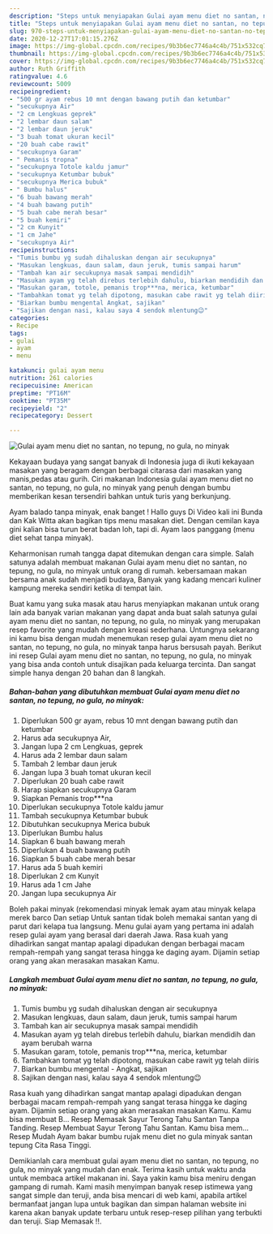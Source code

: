 ```yaml
---
description: "Steps untuk menyiapakan Gulai ayam menu diet no santan, no tepung, no gula, no minyak Homemade"
title: "Steps untuk menyiapakan Gulai ayam menu diet no santan, no tepung, no gula, no minyak Homemade"
slug: 970-steps-untuk-menyiapakan-gulai-ayam-menu-diet-no-santan-no-tepung-no-gula-no-minyak-homemade
date: 2020-12-27T17:01:15.276Z
image: https://img-global.cpcdn.com/recipes/9b3b6ec7746a4c4b/751x532cq70/gulai-ayam-menu-diet-no-santan-no-tepung-no-gula-no-minyak-foto-resep-utama.jpg
thumbnail: https://img-global.cpcdn.com/recipes/9b3b6ec7746a4c4b/751x532cq70/gulai-ayam-menu-diet-no-santan-no-tepung-no-gula-no-minyak-foto-resep-utama.jpg
cover: https://img-global.cpcdn.com/recipes/9b3b6ec7746a4c4b/751x532cq70/gulai-ayam-menu-diet-no-santan-no-tepung-no-gula-no-minyak-foto-resep-utama.jpg
author: Ruth Griffith
ratingvalue: 4.6
reviewcount: 5009
recipeingredient:
- "500 gr ayam rebus 10 mnt dengan bawang putih dan ketumbar"
- "secukupnya Air"
- "2 cm Lengkuas geprek"
- "2 lembar daun salam"
- "2 lembar daun jeruk"
- "3 buah tomat ukuran kecil"
- "20 buah cabe rawit"
- "secukupnya Garam"
- " Pemanis tropna"
- "secukupnya Totole kaldu jamur"
- "secukupnya Ketumbar bubuk"
- "secukupnya Merica bubuk"
- " Bumbu halus"
- "6 buah bawang merah"
- "4 buah bawang putih"
- "5 buah cabe merah besar"
- "5 buah kemiri"
- "2 cm Kunyit"
- "1 cm Jahe"
- "secukupnya Air"
recipeinstructions:
- "Tumis bumbu yg sudah dihaluskan dengan air secukupnya"
- "Masukan lengkuas, daun salam, daun jeruk, tumis sampai harum"
- "Tambah kan air secukupnya masak sampai mendidih"
- "Masukan ayam yg telah direbus terlebih dahulu, biarkan mendidih dan ayam berubah warna"
- "Masukan garam, totole, pemanis trop***na, merica, ketumbar"
- "Tambahkan tomat yg telah dipotong, masukan cabe rawit yg telah diiris"
- "Biarkan bumbu mengental Angkat, sajikan"
- "Sajikan dengan nasi, kalau saya 4 sendok mlentung😉"
categories:
- Recipe
tags:
- gulai
- ayam
- menu

katakunci: gulai ayam menu 
nutrition: 261 calories
recipecuisine: American
preptime: "PT16M"
cooktime: "PT35M"
recipeyield: "2"
recipecategory: Dessert

---
```



![Gulai ayam menu diet no santan, no tepung, no gula, no minyak](https://img-global.cpcdn.com/recipes/9b3b6ec7746a4c4b/751x532cq70/gulai-ayam-menu-diet-no-santan-no-tepung-no-gula-no-minyak-foto-resep-utama.jpg)

Kekayaan budaya yang sangat banyak di Indonesia juga di ikuti kekayaan masakan yang beragam dengan berbagai citarasa dari masakan yang manis,pedas atau gurih. Ciri makanan Indonesia gulai ayam menu diet no santan, no tepung, no gula, no minyak yang penuh dengan bumbu memberikan kesan tersendiri bahkan untuk turis yang berkunjung.


Ayam balado tanpa minyak, enak banget ! Hallo guys Di Video kali ini Bunda dan Kak Witta akan bagikan tips menu masakan diet. Dengan cemilan kaya gini kalian bisa turun berat badan loh, tapi di. Ayam laos panggang (menu diet sehat tanpa minyak).

Keharmonisan rumah tangga dapat ditemukan dengan cara simple. Salah satunya adalah membuat makanan Gulai ayam menu diet no santan, no tepung, no gula, no minyak untuk orang di rumah. kebersamaan makan bersama anak sudah menjadi budaya, Banyak yang kadang mencari kuliner kampung mereka sendiri ketika di tempat lain.

Buat kamu yang suka masak atau harus menyiapkan makanan untuk orang lain ada banyak varian makanan yang dapat anda buat salah satunya gulai ayam menu diet no santan, no tepung, no gula, no minyak yang merupakan resep favorite yang mudah dengan kreasi sederhana. Untungnya sekarang ini kamu bisa dengan mudah menemukan resep gulai ayam menu diet no santan, no tepung, no gula, no minyak tanpa harus bersusah payah.
Berikut ini resep Gulai ayam menu diet no santan, no tepung, no gula, no minyak yang bisa anda contoh untuk disajikan pada keluarga tercinta. Dan sangat simple hanya dengan 20 bahan dan 8 langkah.


<!--inarticleads1-->

##### Bahan-bahan yang dibutuhkan membuat Gulai ayam menu diet no santan, no tepung, no gula, no minyak:

1. Diperlukan 500 gr ayam, rebus 10 mnt dengan bawang putih dan ketumbar
1. Harus ada secukupnya Air,
1. Jangan lupa 2 cm Lengkuas, geprek
1. Harus ada 2 lembar daun salam
1. Tambah 2 lembar daun jeruk
1. Jangan lupa 3 buah tomat ukuran kecil
1. Diperlukan 20 buah cabe rawit
1. Harap siapkan secukupnya Garam
1. Siapkan  Pemanis trop***na
1. Diperlukan secukupnya Totole kaldu jamur
1. Tambah secukupnya Ketumbar bubuk
1. Dibutuhkan secukupnya Merica bubuk
1. Diperlukan  Bumbu halus
1. Siapkan 6 buah bawang merah
1. Diperlukan 4 buah bawang putih
1. Siapkan 5 buah cabe merah besar
1. Harus ada 5 buah kemiri
1. Diperlukan 2 cm Kunyit
1. Harus ada 1 cm Jahe
1. Jangan lupa secukupnya Air


Boleh pakai minyak (rekomendasi minyak lemak ayam atau minyak kelapa merek barco Dan setiap Untuk santan tidak boleh memakai santan yang di parut dari kelapa tua langsung. Menu gulai ayam yang pertama ini adalah resep gulai ayam yang berasal dari daerah Jawa. Rasa kuah yang dihadirkan sangat mantap apalagi dipadukan dengan berbagai macam rempah-rempah yang sangat terasa hingga ke daging ayam. Dijamin setiap orang yang akan merasakan masakan Kamu. 

<!--inarticleads2-->

##### Langkah membuat  Gulai ayam menu diet no santan, no tepung, no gula, no minyak:

1. Tumis bumbu yg sudah dihaluskan dengan air secukupnya
1. Masukan lengkuas, daun salam, daun jeruk, tumis sampai harum
1. Tambah kan air secukupnya masak sampai mendidih
1. Masukan ayam yg telah direbus terlebih dahulu, biarkan mendidih dan ayam berubah warna
1. Masukan garam, totole, pemanis trop***na, merica, ketumbar
1. Tambahkan tomat yg telah dipotong, masukan cabe rawit yg telah diiris
1. Biarkan bumbu mengental - Angkat, sajikan
1. Sajikan dengan nasi, kalau saya 4 sendok mlentung😉


Rasa kuah yang dihadirkan sangat mantap apalagi dipadukan dengan berbagai macam rempah-rempah yang sangat terasa hingga ke daging ayam. Dijamin setiap orang yang akan merasakan masakan Kamu. Kamu bisa membuat B… Resep Memasak Sayur Terong Tahu Santan Tanpa Tanding. Resep Membuat Sayur Terong Tahu Santan. Kamu bisa mem… Resep Mudah Ayam bakar bumbu rujak menu diet no gula minyak santan tepung Cita Rasa Tinggi. 

Demikianlah cara membuat gulai ayam menu diet no santan, no tepung, no gula, no minyak yang mudah dan enak. Terima kasih untuk waktu anda untuk membaca artikel makanan ini. Saya yakin kamu bisa meniru dengan gampang di rumah. Kami masih menyimpan banyak resep istimewa yang sangat simple dan teruji, anda bisa mencari di web kami, apabila artikel bermanfaat jangan lupa untuk bagikan dan simpan halaman website ini karena akan banyak update terbaru untuk resep-resep pilihan yang terbukti dan teruji. Siap Memasak !!. 
